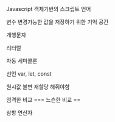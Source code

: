 Javascript
객체기반의 스크립트 언어


변수
변경가능한 값을 저장하기 위한 기억 공간

개행문자  

리터럴

자동 세미콜론

선언
var, let, const

원시값 불변 
재할당 해줘야함

엄격한 비교 ===
느슨한 비교 ==

삼항 연산자